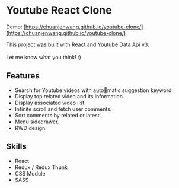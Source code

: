 # Youtube React Clone
Demo: [https://chuanjenwang.github.io/youtube-clone/](https://chuanjenwang.github.io/youtube-clone/)

This project was built with [React](https://github.com/facebook/react) and [Youtube Data Api v3](https://developers.google.com/youtube/v3/).<br>
<br>
Let me know what you think! :)

## Features

- Search for Youtube videos with automatic suggestion keyword.
- Display top related video and its information.
- Display associated video list.
- Infinite scroll and fetch user comments.
- Sort comments by related or latest.
- Menu sidedrawer.
- RWD design.

## Skills
- React
- Redux / Redux Thunk
- CSS Module
- SASS

